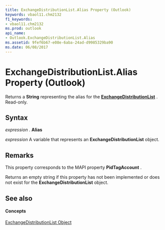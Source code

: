 ```yaml
---
title: ExchangeDistributionList.Alias Property (Outlook)
keywords: vbaol11.chm2132
f1_keywords:
- vbaol11.chm2132
ms.prod: outlook
api_name:
- Outlook.ExchangeDistributionList.Alias
ms.assetid: 9fef6b67-e08e-6aba-24ad-d9985329ba90
ms.date: 06/08/2017
---
```



# ExchangeDistributionList.Alias Property (Outlook)

Returns a **String** representing the alias for the **[ExchangeDistributionList](exchangedistributionlist-object-outlook.md)** . Read-only.


## Syntax

 _expression_ . **Alias**

 _expression_ A variable that represents an **ExchangeDistributionList** object.


## Remarks

This property corresponds to the MAPI property **PidTagAccount** .

Returns an empty string if this property has not been implemented or does not exist for the **ExchangeDistributionList** object.


## See also


#### Concepts


[ExchangeDistributionList Object](exchangedistributionlist-object-outlook.md)

